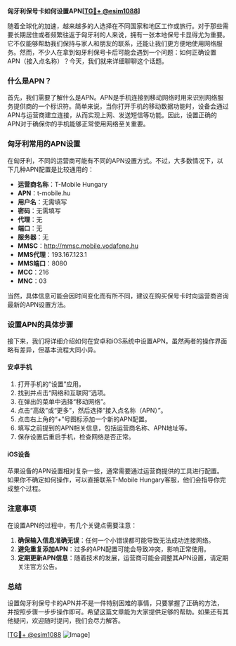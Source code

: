 **匈牙利保号卡如何设置APN[[TG💪+ @esim1088](https://t.me/s/esim1088)]**

随着全球化的加速，越来越多的人选择在不同国家和地区工作或旅行。对于那些需要长期居住或者频繁往返于匈牙利的人来说，拥有一张本地保号卡显得尤为重要。它不仅能够帮助我们保持与家人和朋友的联系，还能让我们更方便地使用网络服务。然而，不少人在拿到匈牙利保号卡后可能会遇到一个问题：如何正确设置APN（接入点名称）？今天，我们就来详细聊聊这个话题。

### 什么是APN？

首先，我们需要了解什么是APN。APN是手机连接到移动网络时用来识别网络服务提供商的一个标识符。简单来说，当你打开手机的移动数据功能时，设备会通过APN与运营商建立连接，从而实现上网、发送短信等功能。因此，设置正确的APN对于确保你的手机能够正常使用网络至关重要。

### 匈牙利常用的APN设置

在匈牙利，不同的运营商可能有不同的APN设置方式。不过，大多数情况下，以下几种APN配置是比较通用的：

- **运营商名称**：T-Mobile Hungary
- **APN**：t-mobile.hu
- **用户名**：无需填写
- **密码**：无需填写
- **代理**：无
- **端口**：无
- **服务器**：无
- **MMSC**：http://mmsc.mobile.vodafone.hu
- **MMS代理**：193.167.123.1
- **MMS端口**：8080
- **MCC**：216
- **MNC**：03

当然，具体信息可能会因时间变化而有所不同，建议在购买保号卡时向运营商咨询最新的APN设置方法。

### 设置APN的具体步骤

接下来，我们将详细介绍如何在安卓和iOS系统中设置APN。虽然两者的操作界面略有差异，但基本流程大同小异。

#### 安卓手机

1. 打开手机的“设置”应用。
2. 找到并点击“网络和互联网”选项。
3. 在弹出的菜单中选择“移动网络”。
4. 点击“高级”或“更多”，然后选择“接入点名称（APN）”。
5. 点击右上角的“+”号图标添加一个新的APN配置。
6. 填写之前提到的APN相关信息，包括运营商名称、APN地址等。
7. 保存设置后重启手机，检查网络是否正常。

#### iOS设备

苹果设备的APN设置相对复杂一些，通常需要通过运营商提供的工具进行配置。如果你不确定如何操作，可以直接联系T-Mobile Hungary客服，他们会指导你完成整个过程。

### 注意事项

在设置APN的过程中，有几个关键点需要注意：

1. **确保输入信息准确无误**：任何一个小错误都可能导致无法成功连接网络。
2. **避免重复添加APN**：过多的APN配置可能会导致冲突，影响正常使用。
3. **定期更新APN信息**：随着技术的发展，运营商可能会调整其APN设置，请定期关注官方公告。

### 总结

设置匈牙利保号卡的APN并不是一件特别困难的事情，只要掌握了正确的方法，并按照步骤一步步操作即可。希望这篇文章能为大家提供足够的帮助。如果还有其他疑问，欢迎随时提问，我们会尽力解答。

[[TG💪+ @esim1088](https://t.me/s/esim1088) ![Image](https://i.postimg.cc/4NQfJmqS/Snipaste-2025-05-13-00-14-12.png)]